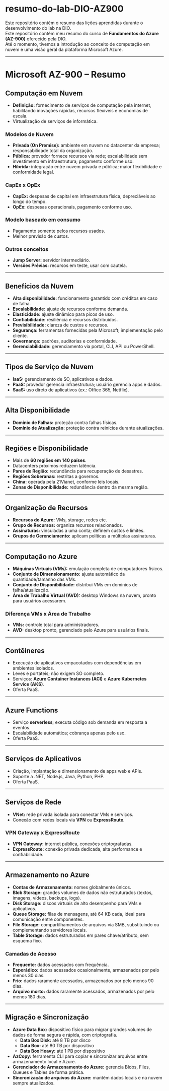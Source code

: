 # resumo-do-lab-DIO-AZ900
Este repositório contém o resumo das lições aprendidas durante o desenvolvimento do lab na DIO.  
Este repositório contém meu resumo do curso de **Fundamentos do Azure (AZ-900)** oferecido pela DIO.  
Até o momento, tivemos a introdução ao conceito de computação em nuvem e uma visão geral da plataforma Microsoft Azure.

---

# Microsoft AZ-900 – Resumo

## Computação em Nuvem
- **Definição:** fornecimento de serviços de computação pela internet, habilitando inovações rápidas, recursos flexíveis e economias de escala.
- Virtualização de serviços de informática.

### Modelos de Nuvem
- **Privada (On Premise):** ambiente em nuvem no datacenter da empresa; responsabilidade total da organização.
- **Pública:** provedor fornece recursos via rede; escalabilidade sem investimento em infraestrutura; pagamento conforme uso.
- **Híbrida:** integração entre nuvem privada e pública; maior flexibilidade e conformidade legal.

### CapEx x OpEx
- **CapEx:** despesas de capital em infraestrutura física, depreciáveis ao longo do tempo.
- **OpEx:** despesas operacionais, pagamento conforme uso.

### Modelo baseado em consumo
- Pagamento somente pelos recursos usados.
- Melhor previsão de custos.

### Outros conceitos
- **Jump Server:** servidor intermediário.
- **Versões Prévias:** recursos em teste, usar com cautela.

---

## Benefícios da Nuvem
- **Alta disponibilidade:** funcionamento garantido com créditos em caso de falha.
- **Escalabilidade:** ajuste de recursos conforme demanda.
- **Elasticidade:** ajuste dinâmico para picos de uso.
- **Confiabilidade:** resiliência e recursos distribuídos.
- **Previsibilidade:** clareza de custos e recursos.
- **Segurança:** ferramentas fornecidas pela Microsoft; implementação pelo cliente.
- **Governança:** padrões, auditorias e conformidade.
- **Gerenciabilidade:** gerenciamento via portal, CLI, API ou PowerShell.

---

## Tipos de Serviço de Nuvem
- **IaaS:** gerenciamento de SO, aplicativos e dados.
- **PaaS:** provedor gerencia infraestrutura; usuário gerencia apps e dados.
- **SaaS:** uso direto de aplicativos (ex.: Office 365, Netflix).

---

## Alta Disponibilidade
- **Domínio de Falhas:** proteção contra falhas físicas.
- **Domínio de Atualização:** proteção contra reinícios durante atualizações.

---

## Regiões e Disponibilidade
- Mais de **60 regiões em 140 países**.
- Datacenters próximos reduzem latência.
- **Pares de Região:** redundância para recuperação de desastres.
- **Regiões Soberanas:** restritas a governos.
- **China:** operada pela 21Vianet, conforme leis locais.
- **Zonas de Disponibilidade:** redundância dentro da mesma região.

---

## Organização de Recursos
- **Recursos do Azure:** VMs, storage, redes etc.
- **Grupo de Recursos:** organiza recursos relacionados.
- **Assinaturas:** vinculadas a uma conta; definem custos e limites.
- **Grupos de Gerenciamento:** aplicam políticas a múltiplas assinaturas.

---

## Computação no Azure
- **Máquinas Virtuais (VMs):** emulação completa de computadores físicos.
- **Conjunto de Dimensionamento:** ajuste automático da quantidade/tamanho das VMs.
- **Conjunto de Disponibilidade:** distribui VMs em domínios de falha/atualização.
- **Área de Trabalho Virtual (AVD):** desktop Windows na nuvem, pronto para usuários acessarem.

### Diferença VMs x Área de Trabalho
- **VMs:** controle total para administradores.
- **AVD:** desktop pronto, gerenciado pelo Azure para usuários finais.

---

## Contêineres
- Execução de aplicativos empacotados com dependências em ambientes isolados.
- Leves e portáteis; não exigem SO completo.
- Serviços: **Azure Container Instances (ACI)** e **Azure Kubernetes Service (AKS)**.
- Oferta PaaS.

---

## Azure Functions
- Serviço **serverless**; executa código sob demanda em resposta a eventos.
- Escalabilidade automática; cobrança apenas pelo uso.
- Oferta PaaS.

---

## Serviços de Aplicativos
- Criação, implantação e dimensionamento de apps web e APIs.
- Suporte a .NET, Node.js, Java, Python, PHP.
- Oferta PaaS.

---

## Serviços de Rede
- **VNet:** rede privada isolada para conectar VMs e serviços.
- Conexão com redes locais via **VPN** ou **ExpressRoute**.

### VPN Gateway x ExpressRoute
- **VPN Gateway:** internet pública, conexões criptografadas.
- **ExpressRoute:** conexão privada dedicada, alta performance e confiabilidade.

---

## Armazenamento no Azure
- **Contas de Armazenamento:** nomes globalmente únicos.
- **Blob Storage:** grandes volumes de dados não estruturados (textos, imagens, vídeos, backups, logs).
- **Disk Storage:** discos virtuais de alto desempenho para VMs e aplicativos.
- **Queue Storage:** filas de mensagens, até 64 KB cada, ideal para comunicação entre componentes.
- **File Storage:** compartilhamentos de arquivos via SMB, substituindo ou complementando servidores locais.
- **Table Storage:** dados estruturados em pares chave/atributo, sem esquema fixo.

### Camadas de Acesso
- **Frequente:** dados acessados com frequência.
- **Esporádico:** dados acessados ocasionalmente, armazenados por pelo menos 30 dias.
- **Frio:** dados raramente acessados, armazenados por pelo menos 90 dias.
- **Arquivo morto:** dados raramente acessados, armazenados por pelo menos 180 dias.

---

## Migração e Sincronização
- **Azure Data Box:** dispositivo físico para migrar grandes volumes de dados de forma segura e rápida, com criptografia.
  - **Data Box Disk:** até 8 TB por disco
  - **Data Box:** até 80 TB por dispositivo
  - **Data Box Heavy:** até 1 PB por dispositivo
- **AzCopy:** ferramenta CLI para copiar e sincronizar arquivos entre armazenamento local e Azure.
- **Gerenciador de Armazenamento do Azure:** gerencia Blobs, Files, Queues e Tables de forma prática.
- **Sincronização de arquivos do Azure:** mantém dados locais e na nuvem sempre atualizados.

